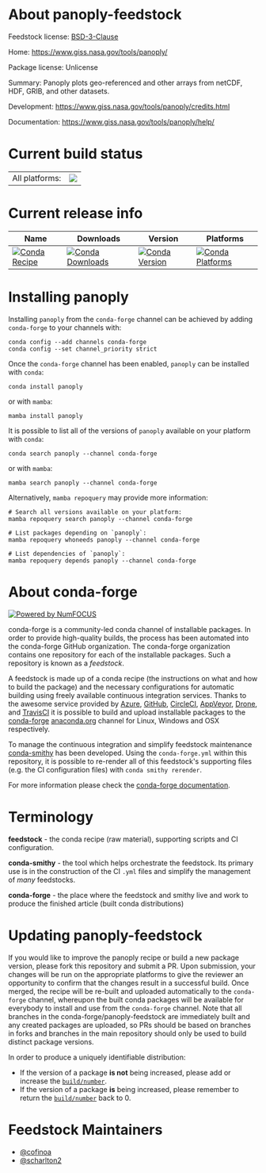 About panoply-feedstock
=======================

Feedstock license: [BSD-3-Clause](https://github.com/conda-forge/panoply-feedstock/blob/main/LICENSE.txt)

Home: https://www.giss.nasa.gov/tools/panoply/

Package license: Unlicense

Summary: Panoply plots geo-referenced and other arrays from netCDF, HDF, GRIB, and other datasets.

Development: https://www.giss.nasa.gov/tools/panoply/credits.html

Documentation: https://www.giss.nasa.gov/tools/panoply/help/

Current build status
====================


<table><tr><td>All platforms:</td>
    <td>
      <a href="https://dev.azure.com/conda-forge/feedstock-builds/_build/latest?definitionId=20941&branchName=main">
        <img src="https://dev.azure.com/conda-forge/feedstock-builds/_apis/build/status/panoply-feedstock?branchName=main">
      </a>
    </td>
  </tr>
</table>

Current release info
====================

| Name | Downloads | Version | Platforms |
| --- | --- | --- | --- |
| [![Conda Recipe](https://img.shields.io/badge/recipe-panoply-green.svg)](https://anaconda.org/conda-forge/panoply) | [![Conda Downloads](https://img.shields.io/conda/dn/conda-forge/panoply.svg)](https://anaconda.org/conda-forge/panoply) | [![Conda Version](https://img.shields.io/conda/vn/conda-forge/panoply.svg)](https://anaconda.org/conda-forge/panoply) | [![Conda Platforms](https://img.shields.io/conda/pn/conda-forge/panoply.svg)](https://anaconda.org/conda-forge/panoply) |

Installing panoply
==================

Installing `panoply` from the `conda-forge` channel can be achieved by adding `conda-forge` to your channels with:

```
conda config --add channels conda-forge
conda config --set channel_priority strict
```

Once the `conda-forge` channel has been enabled, `panoply` can be installed with `conda`:

```
conda install panoply
```

or with `mamba`:

```
mamba install panoply
```

It is possible to list all of the versions of `panoply` available on your platform with `conda`:

```
conda search panoply --channel conda-forge
```

or with `mamba`:

```
mamba search panoply --channel conda-forge
```

Alternatively, `mamba repoquery` may provide more information:

```
# Search all versions available on your platform:
mamba repoquery search panoply --channel conda-forge

# List packages depending on `panoply`:
mamba repoquery whoneeds panoply --channel conda-forge

# List dependencies of `panoply`:
mamba repoquery depends panoply --channel conda-forge
```


About conda-forge
=================

[![Powered by
NumFOCUS](https://img.shields.io/badge/powered%20by-NumFOCUS-orange.svg?style=flat&colorA=E1523D&colorB=007D8A)](https://numfocus.org)

conda-forge is a community-led conda channel of installable packages.
In order to provide high-quality builds, the process has been automated into the
conda-forge GitHub organization. The conda-forge organization contains one repository
for each of the installable packages. Such a repository is known as a *feedstock*.

A feedstock is made up of a conda recipe (the instructions on what and how to build
the package) and the necessary configurations for automatic building using freely
available continuous integration services. Thanks to the awesome service provided by
[Azure](https://azure.microsoft.com/en-us/services/devops/), [GitHub](https://github.com/),
[CircleCI](https://circleci.com/), [AppVeyor](https://www.appveyor.com/),
[Drone](https://cloud.drone.io/welcome), and [TravisCI](https://travis-ci.com/)
it is possible to build and upload installable packages to the
[conda-forge](https://anaconda.org/conda-forge) [anaconda.org](https://anaconda.org/)
channel for Linux, Windows and OSX respectively.

To manage the continuous integration and simplify feedstock maintenance
[conda-smithy](https://github.com/conda-forge/conda-smithy) has been developed.
Using the ``conda-forge.yml`` within this repository, it is possible to re-render all of
this feedstock's supporting files (e.g. the CI configuration files) with ``conda smithy rerender``.

For more information please check the [conda-forge documentation](https://conda-forge.org/docs/).

Terminology
===========

**feedstock** - the conda recipe (raw material), supporting scripts and CI configuration.

**conda-smithy** - the tool which helps orchestrate the feedstock.
                   Its primary use is in the construction of the CI ``.yml`` files
                   and simplify the management of *many* feedstocks.

**conda-forge** - the place where the feedstock and smithy live and work to
                  produce the finished article (built conda distributions)


Updating panoply-feedstock
==========================

If you would like to improve the panoply recipe or build a new
package version, please fork this repository and submit a PR. Upon submission,
your changes will be run on the appropriate platforms to give the reviewer an
opportunity to confirm that the changes result in a successful build. Once
merged, the recipe will be re-built and uploaded automatically to the
`conda-forge` channel, whereupon the built conda packages will be available for
everybody to install and use from the `conda-forge` channel.
Note that all branches in the conda-forge/panoply-feedstock are
immediately built and any created packages are uploaded, so PRs should be based
on branches in forks and branches in the main repository should only be used to
build distinct package versions.

In order to produce a uniquely identifiable distribution:
 * If the version of a package **is not** being increased, please add or increase
   the [``build/number``](https://docs.conda.io/projects/conda-build/en/latest/resources/define-metadata.html#build-number-and-string).
 * If the version of a package **is** being increased, please remember to return
   the [``build/number``](https://docs.conda.io/projects/conda-build/en/latest/resources/define-metadata.html#build-number-and-string)
   back to 0.

Feedstock Maintainers
=====================

* [@cofinoa](https://github.com/cofinoa/)
* [@scharlton2](https://github.com/scharlton2/)

